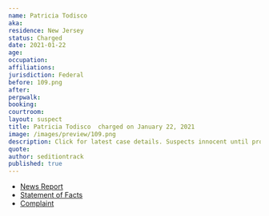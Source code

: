 ```yaml
---
name: Patricia Todisco
aka:
residence: New Jersey
status: Charged
date: 2021-01-22
age:
occupation:
affiliations:
jurisdiction: Federal
before: 109.png
after:
perpwalk:
booking:
courtroom:
layout: suspect
title: Patricia Todisco  charged on January 22, 2021
image: /images/preview/109.png
description: Click for latest case details. Suspects innocent until proven guilty.
quote:
author: seditiontrack
published: true
---
```


- [News Report](https://philadelphia.cbslocal.com/2021/01/22/marissa-suarez-us-capitol-riots-five-arrests-new-jersey-marissa-suarez-correctional-police-officer/)
- [Statement of Facts](https://www.justice.gov/opa/page/file/1359596/download)
- [Complaint](https://www.justice.gov/opa/page/file/1359596/download)

